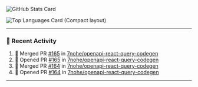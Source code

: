 ![GitHub Stats Card](https://github-readme-stats.vercel.app/api?username=7nohe&count_private=true&theme=react)

![Top Languages Card (Compact layout)](https://github-readme-stats.vercel.app/api/top-langs/?username=7nohe&layout=compact&theme=react)

---

### :koala: Recent Activity

<!--START_SECTION:activity-->
1. 🎉 Merged PR [#165](https://github.com/7nohe/openapi-react-query-codegen/pull/165) in [7nohe/openapi-react-query-codegen](https://github.com/7nohe/openapi-react-query-codegen)
2. 💪 Opened PR [#165](https://github.com/7nohe/openapi-react-query-codegen/pull/165) in [7nohe/openapi-react-query-codegen](https://github.com/7nohe/openapi-react-query-codegen)
3. 🎉 Merged PR [#164](https://github.com/7nohe/openapi-react-query-codegen/pull/164) in [7nohe/openapi-react-query-codegen](https://github.com/7nohe/openapi-react-query-codegen)
4. 💪 Opened PR [#164](https://github.com/7nohe/openapi-react-query-codegen/pull/164) in [7nohe/openapi-react-query-codegen](https://github.com/7nohe/openapi-react-query-codegen)
<!--END_SECTION:activity-->

---
